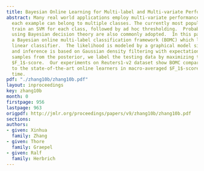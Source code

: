 ```yaml
---
title: Bayesian Online Learning for Multi-label and Multi-variate Performance Measures
abstract: Many real world applications employ multi-variate performance measures and
  each example can belong to multiple classes. The currently most popular approaches
  train an SVM for each class, followed by ad hoc thresholding.  Probabilistic models
  using Bayesian decision theory are also commonly adopted.  In this paper, we propose
  a Bayesian online multi-label classification framework (BOMC) which learns a probabilistic
  linear classifier.  The likelihood is modeled by a graphical model similar to TrueSkill^{TM},
  and inference is based on Gaussian density filtering with expectation propagation.  Using
  samples from the posterior, we label the testing data by maximizing the expected
  $F_1$-score.  Our experiments on Reuters1-v2 dataset show BOMC compares favorably
  to the state-of-the-art online learners in macro-averaged $F_1$-score and training
  time.
pdf: "./zhang10b/zhang10b.pdf"
layout: inproceedings
key: zhang10b
month: 0
firstpage: 956
lastpage: 963
origpdf: http://jmlr.org/proceedings/papers/v9/zhang10b/zhang10b.pdf
sections: 
authors:
- given: Xinhua
  family: Zhang
- given: Thore
  family: Graepel
- given: Ralf
  family: Herbrich
---
```


